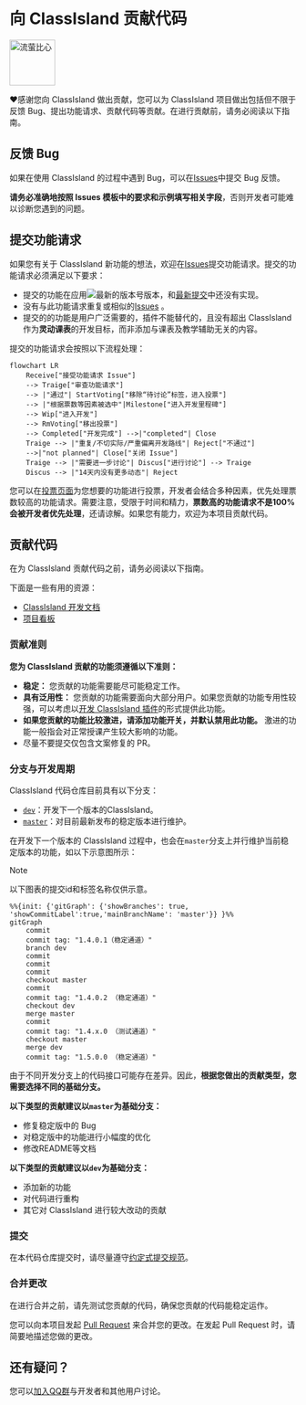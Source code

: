 # 向 ClassIsland 贡献代码

<img alt="流萤比心" src="https://github.com/user-attachments/assets/cc7902f8-baa7-4a70-9fec-4792f401cdd4" height="80px"/>

❤️感谢您向 ClassIsland 做出贡献，您可以为 ClassIsland 项目做出包括但不限于反馈 Bug、提出功能请求、贡献代码等贡献。在进行贡献前，请务必阅读以下指南。

## 反馈 Bug

如果在使用 ClassIsland 的过程中遇到 Bug，可以在[Issues](https://github.com/ClassIsland/ClassIsland/issues/new?assignees=&labels=Bug&projects=&template=BugReport.yml&title=%EF%BC%88%E5%9C%A8%E8%BF%99%E9%87%8C%E8%BE%93%E5%85%A5%E4%BD%A0%E7%9A%84%E6%A0%87%E9%A2%98%EF%BC%89)中提交 Bug 反馈。

**请务必准确地按照 Issues 模板中的要求和示例填写相关字段**，否则开发者可能难以诊断您遇到的问题。

## 提交功能请求

如果您有关于 ClassIsland 新功能的想法，欢迎在[Issues](https://github.com/ClassIsland/ClassIsland/issues/new?assignees=&labels=%E6%96%B0%E5%8A%9F%E8%83%BD&projects=&template=FeatureRequest.yml&title=%EF%BC%88%E5%9C%A8%E8%BF%99%E9%87%8C%E8%BE%93%E5%85%A5%E4%BD%A0%E7%9A%84%E6%A0%87%E9%A2%98%EF%BC%89)提交功能请求。提交的功能请求必须满足以下要求：

- 提交的功能在应用![最新的版本号](https://img.shields.io/github/v/release/ClassIsland/ClassIsland?include_prereleases&style=flat-square&label=)版本，和[最新提交](https://github.com/ClassIsland/ClassIsland/commits/dev/)中还没有实现。
- 没有与此功能请求重复或相似的[Issues](https://github.com/ClassIsland/ClassIsland/issues?q=label%3A新功能) 。
- 提交的的功能是用户广泛需要的，插件不能替代的，且没有超出 ClassIsland 作为**灵动课表**的开发目标，而非添加与课表及教学辅助无关的内容。

提交的功能请求会按照以下流程处理：

``` mermaid
flowchart LR
    Receive["接受功能请求 Issue"]
    --> Traige["审查功能请求"]
    --> |"通过"| StartVoting["移除“待讨论”标签，进入投票"]
    --> |"根据票数等因素被选中"|Milestone["进入开发里程碑"]
    --> Wip["进入开发"]
    --> RmVoting["移出投票"]
    --> Completed["开发完成"] -->|"completed"| Close
    Traige --> |"重复/不切实际/严重偏离开发路线"| Reject["不通过"]
    -->|"not planned"| Close["关闭 Issue"]
    Traige --> |"需要进一步讨论"| Discus["进行讨论"] --> Traige
    Discus --> |"14天内没有更多动态"| Reject
```

您可以在[投票页面](https://github.com/ClassIsland/voting/discussions/categories/classisland)为您想要的功能进行投票，开发者会结合多种因素，优先处理票数较高的功能请求。需要注意，受限于时间和精力，**票数高的功能请求不是100%会被开发者优先处理**，还请谅解。如果您有能力，欢迎为本项目贡献代码。

## 贡献代码

在为 ClassIsland 贡献代码之前，请务必阅读以下指南。

下面是一些有用的资源：
- [ClassIsland 开发文档](https://docs.classisland.tech/dev)
- [项目看板](https://github.com/orgs/ClassIsland/projects/2)

### 贡献准则

**您为 ClassIsland 贡献的功能须遵循以下准则：**

- **稳定：** 您贡献的功能需要能尽可能稳定工作。
- **具有泛用性：** 您贡献的功能需要面向大部分用户。如果您贡献的功能专用性较强，可以考虑以[开发 ClassIsland 插件](https://docs.classisland.tech/zh-cn/latest/dev/)的形式提供此功能。
- **如果您贡献的功能比较激进，请添加功能开关，并默认禁用此功能。** 激进的功能一般指会对正常授课产生较大影响的功能。
- 尽量不要提交仅包含文案修复的 PR。

### 分支与开发周期

ClassIsland 代码仓库目前具有以下分支：

- [`dev`](https://github.com/HelloWRC/ClassIsland/tree/dev)：开发下一个版本的ClassIsland。
- [`master`](https://github.com/HelloWRC/ClassIsland/tree/master)：对目前最新发布的稳定版本进行维护。

在开发下一个版本的 ClassIsland 过程中，也会在`master`分支上并行维护当前稳定版本的功能，如以下示意图所示：

> [!note]
> 以下图表的提交id和标签名称仅供示意。


```mermaid
%%{init: {'gitGraph': {'showBranches': true, 'showCommitLabel':true,'mainBranchName': 'master'}} }%%
gitGraph
    commit
    commit tag: "1.4.0.1（稳定通道）"
    branch dev
    commit
    commit
    commit
    checkout master
    commit
    commit tag: "1.4.0.2 （稳定通道）"
    checkout dev
    merge master
    commit
    commit tag: "1.4.x.0 （测试通道）"
    checkout master
    merge dev
    commit tag: "1.5.0.0 （稳定通道）"
```

由于不同开发分支上的代码接口可能存在差异。因此，**根据您做出的贡献类型，您需要选择不同的基础分支。**

**以下类型的贡献建议以`master`为基础分支：**

- 修复稳定版中的 Bug
- 对稳定版中的功能进行小幅度的优化
- 修改README等文档

**以下类型的贡献建议以`dev`为基础分支：**

- 添加新的功能
- 对代码进行重构
- 其它对 ClassIsland 进行较大改动的贡献


### 提交

在本代码仓库提交时，请尽量遵守[约定式提交规范](https://www.conventionalcommits.org/zh-hans/v1.0.0/)。

### 合并更改

在进行合并之前，请先测试您贡献的代码，确保您贡献的代码能稳定运作。

您可以向本项目发起 [Pull Request](https://github.com/ClassIsland/ClassIsland/pulls) 来合并您的更改。在发起 Pull Request 时，请简要地描述您做的更改。

## 还有疑问？

您可以[加入QQ群](https://qm.qq.com/q/4NsDQKiAuQ)与开发者和其他用户讨论。
